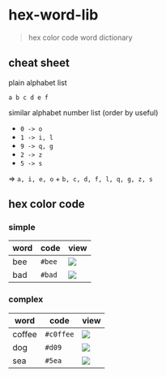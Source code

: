 # hex-word-lib

> hex color code word dictionary

## cheat sheet

plain alphabet list

`a b c d e f`

similar alphabet number list (order by useful)

* `0 -> o`
* `1 -> i, l`
* `9 -> q, g`
* `2 -> z`
* `5 -> s`


=> `a, i, e, o` + `b, c, d, f, l, q, g, z, s`

## hex color code

### simple

|word|code|view|
|---|---|---|
|bee|<code>#bee</code>|![](https://placehold.it/15/bee/000000?text=+)|
|bad|<code>#bad</code>|![](https://placehold.it/15/bad/000000?text=+)|

### complex

|word|code|view|
|---|---|---|
|coffee|<code>#c0ffee</code>|![](https://placehold.it/15/c0ffee/000000?text=+)|
|dog|<code>#d09</code>|![](https://placehold.it/15/d09/000000?text=+)|
|sea|<code>#5ea</code>|![](https://placehold.it/15/5ea/000000?text=+)|
